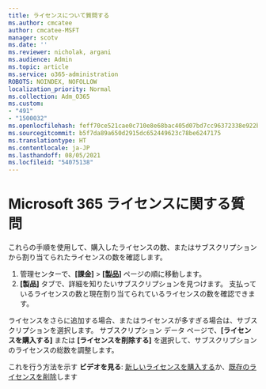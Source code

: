```yaml
---
title: ライセンスについて質問する
ms.author: cmcatee
author: cmcatee-MSFT
manager: scotv
ms.date: ''
ms.reviewer: nicholak, argani
ms.audience: Admin
ms.topic: article
ms.service: o365-administration
ROBOTS: NOINDEX, NOFOLLOW
localization_priority: Normal
ms.collection: Adm_O365
ms.custom:
- "491"
- "1500032"
ms.openlocfilehash: feff70ce521cae0c710e8e68bac405d07bd7cc96372338e922beadb09c5fd592
ms.sourcegitcommit: b5f7da89a650d2915dc652449623c78be6247175
ms.translationtype: HT
ms.contentlocale: ja-JP
ms.lasthandoff: 08/05/2021
ms.locfileid: "54075138"
---
```

# <a name="questions-about-your-microsoft-365-license"></a>Microsoft 365 ライセンスに関する質問

これらの手順を使用して、購入したライセンスの数、またはサブスクリプションから割り当てられたライセンスの数を確認します。
  
1. 管理センターで、**[課金]** \> **[[製品]](https://go.microsoft.com/fwlink/p/?linkid=842054)** ページの順に移動します。
2. **[製品]** タブで、詳細を知りたいサブスクリプションを見つけます。 支払っているライセンスの数と現在割り当てられているライセンスの数を確認できます。

ライセンスをさらに追加する場合、またはライセンスが多すぎる場合は、サブスクリプションを選択します。 サブスクリプション データ ページで、**[ライセンスを購入する]** または **[ライセンスを削除する]** を選択して、サブスクリプションのライセンスの総数を調整します。

これを行う方法を示す **ビデオを見る**: [新しいライセンスを購入する](https://go.microsoft.com/fwlink/p/?linkid=2154857)か、[既存のライセンスを削除](https://go.microsoft.com/fwlink/p/?linkid=2154938)します